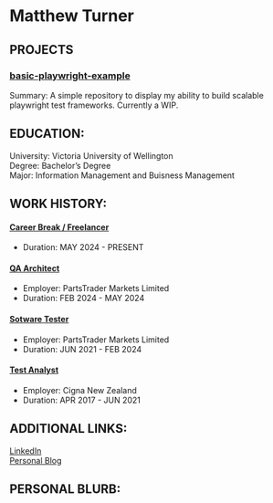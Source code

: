 # Matthew Turner

## PROJECTS

### [basic-playwright-example](https://github.com/Turner-44/basic-playwright-example)  
Summary: A simple repository to display my ability to build scalable playwright test frameworks. Currently a WIP.

## EDUCATION: 
University: Victoria University of Wellington<br/>
Degree: Bachelor’s Degree<br/>
Major: Information Management and Buisness Management<br/>

## WORK HISTORY: 
#### [Career Break / Freelancer](https://www.linkedin.com/in/matthewwilliamturner/details/experience/#:~:text=Career%20Break)
- Duration: MAY 2024 - PRESENT

#### [QA Architect](https://www.linkedin.com/in/matthewwilliamturner/details/experience/#:~:text=QA%20Architect)
- Employer: PartsTrader Markets Limited<br/>
- Duration: FEB 2024 - MAY 2024 

#### [Sotware Tester](https://www.linkedin.com/in/matthewwilliamturner/details/experience/#:~:text=Software%20Tester)
- Employer: PartsTrader Markets Limited<br/>
- Duration: JUN 2021 - FEB 2024

#### [Test Analyst](https://www.linkedin.com/in/matthewwilliamturner/details/experience/#:~:text=Test%20Analyst)
- Employer: Cigna New Zealand<br/>
- Duration: APR 2017 - JUN 2021

## ADDITIONAL LINKS:
[LinkedIn](https://www.linkedin.com/in/matthewwilliamturner)  
[Personal Blog](https://www.becomingmatthew.com)

## PERSONAL BLURB:

